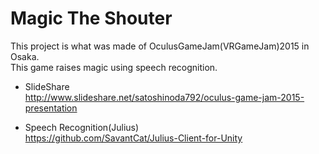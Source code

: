 # Magic The Shouter

This project is what was made ​​of OculusGameJam(VRGameJam)2015  in Osaka.  
This game raises magic using speech recognition.

* SlideShare  
http://www.slideshare.net/satoshinoda792/oculus-game-jam-2015-presentation

* Speech Recognition(Julius)  
https://github.com/SavantCat/Julius-Client-for-Unity
